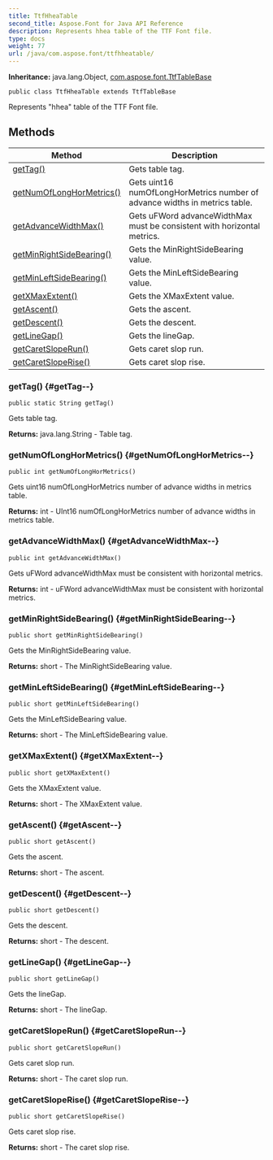 ```yaml
---
title: TtfHheaTable
second_title: Aspose.Font for Java API Reference
description: Represents hhea table of the TTF Font file.
type: docs
weight: 77
url: /java/com.aspose.font/ttfhheatable/
---
```

**Inheritance:**
java.lang.Object, [com.aspose.font.TtfTableBase](../../com.aspose.font/ttftablebase)
```
public class TtfHheaTable extends TtfTableBase
```

Represents "hhea" table of the TTF Font file.
## Methods

| Method | Description |
| --- | --- |
| [getTag()](#getTag--) | Gets table tag. |
| [getNumOfLongHorMetrics()](#getNumOfLongHorMetrics--) | Gets uint16 numOfLongHorMetrics number of advance widths in metrics table. |
| [getAdvanceWidthMax()](#getAdvanceWidthMax--) | Gets uFWord advanceWidthMax must be consistent with horizontal metrics. |
| [getMinRightSideBearing()](#getMinRightSideBearing--) | Gets the MinRightSideBearing value. |
| [getMinLeftSideBearing()](#getMinLeftSideBearing--) | Gets the MinLeftSideBearing value. |
| [getXMaxExtent()](#getXMaxExtent--) | Gets the XMaxExtent value. |
| [getAscent()](#getAscent--) | Gets the ascent. |
| [getDescent()](#getDescent--) | Gets the descent. |
| [getLineGap()](#getLineGap--) | Gets the lineGap. |
| [getCaretSlopeRun()](#getCaretSlopeRun--) | Gets caret slop run. |
| [getCaretSlopeRise()](#getCaretSlopeRise--) | Gets caret slop rise. |
### getTag() {#getTag--}
```
public static String getTag()
```


Gets table tag.

**Returns:**
java.lang.String - Table tag.
### getNumOfLongHorMetrics() {#getNumOfLongHorMetrics--}
```
public int getNumOfLongHorMetrics()
```


Gets uint16 numOfLongHorMetrics number of advance widths in metrics table.

**Returns:**
int - UInt16 numOfLongHorMetrics number of advance widths in metrics table.
### getAdvanceWidthMax() {#getAdvanceWidthMax--}
```
public int getAdvanceWidthMax()
```


Gets uFWord advanceWidthMax must be consistent with horizontal metrics.

**Returns:**
int - uFWord advanceWidthMax must be consistent with horizontal metrics.
### getMinRightSideBearing() {#getMinRightSideBearing--}
```
public short getMinRightSideBearing()
```


Gets the MinRightSideBearing value.

**Returns:**
short - The MinRightSideBearing value.
### getMinLeftSideBearing() {#getMinLeftSideBearing--}
```
public short getMinLeftSideBearing()
```


Gets the MinLeftSideBearing value.

**Returns:**
short - The MinLeftSideBearing value.
### getXMaxExtent() {#getXMaxExtent--}
```
public short getXMaxExtent()
```


Gets the XMaxExtent value.

**Returns:**
short - The XMaxExtent value.
### getAscent() {#getAscent--}
```
public short getAscent()
```


Gets the ascent.

**Returns:**
short - The ascent.
### getDescent() {#getDescent--}
```
public short getDescent()
```


Gets the descent.

**Returns:**
short - The descent.
### getLineGap() {#getLineGap--}
```
public short getLineGap()
```


Gets the lineGap.

**Returns:**
short - The lineGap.
### getCaretSlopeRun() {#getCaretSlopeRun--}
```
public short getCaretSlopeRun()
```


Gets caret slop run.

**Returns:**
short - The caret slop run.
### getCaretSlopeRise() {#getCaretSlopeRise--}
```
public short getCaretSlopeRise()
```


Gets caret slop rise.

**Returns:**
short - The caret slop rise.
